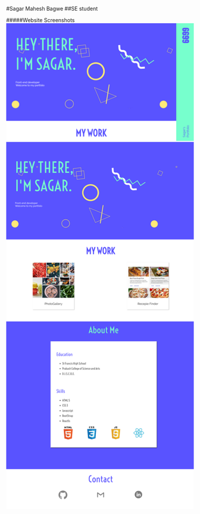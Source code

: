 #Sagar Mahesh Bagwe
##SE student

#####Website Screenshots
![](images/ss1.png)
![](images/fullSize.png)